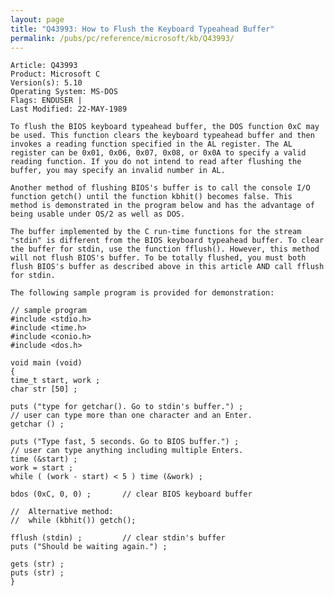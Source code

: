 ```yaml
---
layout: page
title: "Q43993: How to Flush the Keyboard Typeahead Buffer"
permalink: /pubs/pc/reference/microsoft/kb/Q43993/
---
```


	Article: Q43993
	Product: Microsoft C
	Version(s): 5.10
	Operating System: MS-DOS
	Flags: ENDUSER |
	Last Modified: 22-MAY-1989
	
	To flush the BIOS keyboard typeahead buffer, the DOS function 0xC may
	be used. This function clears the keyboard typeahead buffer and then
	invokes a reading function specified in the AL register. The AL
	register can be 0x01, 0x06, 0x07, 0x08, or 0x0A to specify a valid
	reading function. If you do not intend to read after flushing the
	buffer, you may specify an invalid number in AL.
	
	Another method of flushing BIOS's buffer is to call the console I/O
	function getch() until the function kbhit() becomes false. This
	method is demonstrated in the program below and has the advantage of
	being usable under OS/2 as well as DOS.
	
	The buffer implemented by the C run-time functions for the stream
	"stdin" is different from the BIOS keyboard typeahead buffer. To clear
	the buffer for stdin, use the function fflush(). However, this method
	will not flush BIOS's buffer. To be totally flushed, you must both
	flush BIOS's buffer as described above in this article AND call fflush
	for stdin.
	
	The following sample program is provided for demonstration:
	
	// sample program
	#include <stdio.h>
	#include <time.h>
	#include <conio.h>
	#include <dos.h>
	
	void main (void)
	{
	time_t start, work ;
	char str [50] ;
	
	puts ("type for getchar(). Go to stdin's buffer.") ;
	// user can type more than one character and an Enter.
	getchar () ;
	
	puts ("Type fast, 5 seconds. Go to BIOS buffer.") ;
	// user can type anything including multiple Enters.
	time (&start) ;
	work = start ;
	while ( (work - start) < 5 ) time (&work) ;
	
	bdos (0xC, 0, 0) ;       // clear BIOS keyboard buffer
	
	//  Alternative method:
	//  while (kbhit()) getch();
	
	fflush (stdin) ;         // clear stdin's buffer
	puts ("Should be waiting again.") ;
	
	gets (str) ;
	puts (str) ;
	}
